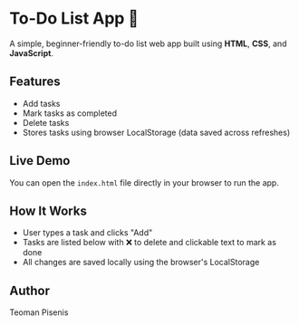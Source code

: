 # To-Do List App 📝

A simple, beginner-friendly to-do list web app built using **HTML**, **CSS**, and **JavaScript**.

## Features
- Add tasks
- Mark tasks as completed
- Delete tasks
- Stores tasks using browser LocalStorage (data saved across refreshes)

## Live Demo
You can open the `index.html` file directly in your browser to run the app.

## How It Works
- User types a task and clicks "Add"
- Tasks are listed below with ❌ to delete and clickable text to mark as done
- All changes are saved locally using the browser's LocalStorage

## Author
Teoman Pisenis

